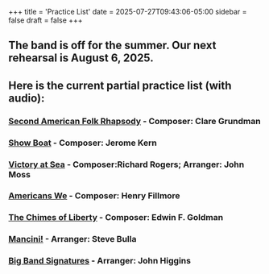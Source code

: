+++
title = 'Practice List'
date = 2025-07-27T09:43:06-05:00
sidebar = false
draft = false
+++

## The band is off for the summer. Our next rehearsal is August 6, 2025.
## Here is the current partial practice list (with audio):
  


### [Second American Folk Rhapsody](https://youtu.be/ptUrXpd9tY0?si=YTxL_KZ35XtrWm8A) - Composer: Clare Grundman
  
### [Show Boat](https://youtu.be/nj1j6S95taU?si=YSzr9NMuoxjlrpRU) - Composer: Jerome Kern
  
### [Victory at Sea](https://youtu.be/Giw1PacZdZQ?si=8Vy4tEJW2fmpvWBA) - Composer:Richard Rogers; Arranger: John Moss
  
### [Americans We](https://youtu.be/w606Vb6E4NA?si=v1egQFlxMrNuuaAL) - Composer: Henry Fillmore
  
### [The Chimes of Liberty](https://youtu.be/nsGnPc1ACfc?si=on4YCFt7Ick-uz6C) - Composer: Edwin F. Goldman

### [Mancini!](https://youtu.be/9zUVIKtcIoc?si=IsnlKa-uf9YTQFQK) - Arranger: Steve Bulla

### [Big Band Signatures](https://youtu.be/jJ6WT7ZQNOM?si=wISxHrOITaHbINy3) -  Arranger: John Higgins
